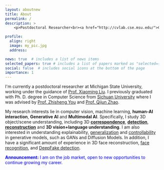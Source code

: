 ```yaml
---
layout: aboutnew
title: About
permalink: /
description: >
    <p>Postdoctoral Researcher<br><a href="http://cvlab.cse.msu.edu/">Computer Vision Lab</a>, Department of Computer Science and Engineering<br>Michigan State University, East Lansing<br>Office: Room 3315, Engineering Building, MSU</p>

profile:
  align: right
  image: my_pic.jpg
  address: 

news: true  # includes a list of news items
selected_papers: true # includes a list of papers marked as "selected={true}"
social: false  # includes social icons at the bottom of the page
importance: 1
---
```


I'm currently a postdoctoral researcher at Michigan State University, working under the guidance of <a href="http://www.cse.msu.edu/~liuxm/index2.html">Prof. Xiaoming Liu</a>. I previously graduated with Ph. D. degree in Computer Science from <a href="https://en.scu.edu.cn/">Sichuan University</a> where I was advised by <a href="https://ieeexplore.ieee.org/author/37325735600">Prof. Zhisheng You</a> and <a href="http://scubrl.org/qjzhao">Prof. Qijun Zhao</a>.

My research interests lie in computer vision, machine learning, **human-AI interaction**, **Generative AI** and **Multimodal AI**. Specifically, I study 3D object/scene understanding, including 3D <a href="http://cvlab.cse.msu.edu/project-implicit-dense-correspondence.html">**correspondence**</a>, <a href="http://cvlab.cse.msu.edu/project-mdr.html">**detection**</a>, <a href="http://cvlab.cse.msu.edu/project-fully3dobject.html">**reconstruction**</a> and **3D vision+language understanding**. I am also interested in understanding explainability, <a href="http://cvlab.cse.msu.edu/project-gansvr.html">generalization</a> and <a href="http://cvlab.cse.msu.edu/project-cfsm.html">controllability</a> in generative models, such as GANs and Diffusion Models. In addition, I have a significant amount of experience in 3D face reconstruction, <a href="http://cvlab.cse.msu.edu/project-caface.html">face recognition</a>, and <a href="http://cvlab.cse.msu.edu/project-ffd.html">DeepFake detection</a>.

<font color="blue"> <b>Announcement:</b> I am on the job market, open to new opportunities to continue growing my career.</font>


